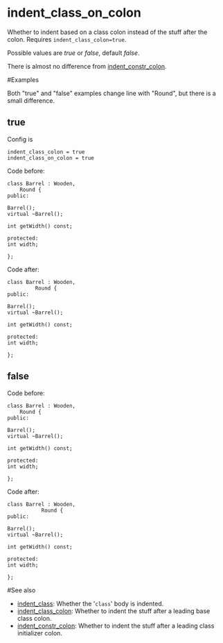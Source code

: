 # indent_class_on_colon

Whether to indent based on a class colon instead of the stuff after the colon. Requires `indent_class_colon=true`.

Possible values are _true_ or _false_, default _false_.

There is almost no difference from [indent_constr_colon](indent_constr_colon.md).

#Examples

Both "true" and "false" examples change line with "Round", but there is a small difference.

## true
Config is
```
indent_class_colon = true
indent_class_on_colon = true
```

Code before:
```
class Barrel : Wooden,
	Round {
public:

Barrel();
virtual ~Barrel();

int getWidth() const;

protected:
int width;

};
```
Code after:
```
class Barrel : Wooden,
	     Round {
public:

Barrel();
virtual ~Barrel();

int getWidth() const;

protected:
int width;

};
```

## false

Code before:
```
class Barrel : Wooden,
	Round {
public:

Barrel();
virtual ~Barrel();

int getWidth() const;

protected:
int width;

};
```
Code after:
```
class Barrel : Wooden,
	       Round {
public:

Barrel();
virtual ~Barrel();

int getWidth() const;

protected:
int width;

};
```

#See also
* [indent_class](indent_class.md): Whether the '`class`' body is indented.
* [indent_class_colon](indent_class_colon.md): Whether to indent the stuff after a leading base class colon.
* [indent_constr_colon](indent_constr_colon.md): Whether to indent the stuff after a leading class initializer colon.
